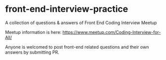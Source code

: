 # front-end-interview-practice
A collection of questions &amp; answers of Front End Coding Interview Meetup 

Meetup information is here: 
https://www.meetup.com/Coding-Interview-for-All/

Anyone is welcomed to post front-end related questions and their own answers by submitting PR.
